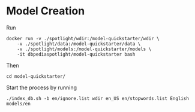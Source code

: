 # Model Creation

Run

```
docker run -v ./spotlight/wdir:/model-quickstarter/wdir \
	-v ./spotlight/data:/model-quickstarter/data \
	-v ./spotlight/models:/model-quickstarter/models \
	-it dbpediaspotlight/model-quickstarter bash
```

Then

```
cd model-quickstarter/
```

Start the process by running

```
./index_db.sh -b en/ignore.list wdir en_US en/stopwords.list English models/en
```



